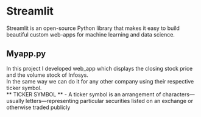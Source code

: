 # Streamlit
Streamlit is an open-source Python library that makes it easy to build beautiful custom web-apps for machine learning and data science.</br>
## Myapp.py
In this project I developed web_app which displays the closing stock price and the volume stock of Infosys.</br>
In the same way we can do it for any other company using their respective ticker symbol.</br>
** TICKER SYMBOL ** - A ticker symbol is an arrangement of characters—usually letters—representing particular securities listed on an exchange or otherwise traded publicly
